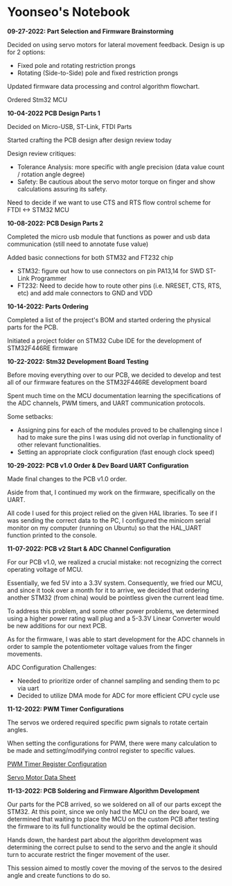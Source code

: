 # Yoonseo's Notebook

**09-27-2022: Part Selection and Firmware Brainstorming**  

Decided on using servo motors for lateral movement feedback. 
Design is up for 2 options:
- Fixed pole and rotating restriction prongs
- Rotating (Side-to-Side) pole and fixed restriction prongs

Updated firmware data processing and control algorithm flowchart.

Ordered Stm32 MCU


**10-04-2022 PCB Design Parts 1**

Decided on Micro-USB, ST-Link, FTDI Parts

Started crafting the PCB design after design review today

Design review critiques:
- Tolerance Analysis: more specific with angle precision (data value count / rotation angle degree)
- Safety: Be cautious about the servo motor torque on finger and show calculations assuring its safety.

Need to decide if we want to use CTS and RTS flow control scheme for FTDI <-> STM32 MCU


**10-08-2022: PCB Design Parts 2**

Completed the micro usb module that functions as power and usb data communication (still need to annotate fuse value)

Added basic connections for both STM32 and FT232 chip
- STM32: figure out how to use connectors on pin PA13,14 for SWD ST-Link Programmer
- FT232: Need to decide how to route other pins (i.e. NRESET, CTS, RTS, etc) and add male connectors to GND and VDD


**10-14-2022: Parts Ordering**

Completed a list of the project's BOM and started ordering the physical parts for the PCB.

Initiated a project folder on STM32 Cube IDE for the development of STM32F446RE firmware


**10-22-2022: Stm32 Development Board Testing**

Before moving everything over to our PCB, we decided to develop and test all of our firmware features on the STM32F446RE development board

Spent much time on the MCU documentation learning the specifications of the ADC channels, PWM timers, and UART communication protocols. 

Some setbacks:
- Assigning pins for each of the modules proved to be challenging since I had to make sure the pins I was using did not overlap in functionality of other relevant functionalities. 
- Setting an appropriate clock configuration (fast enough clock speed)

**10-29-2022: PCB v1.0 Order & Dev Board UART Configuration**

Made final changes to the PCB v1.0 order.

Aside from that, I continued my work on the firmware, specifically on the UART. 

All code I used for this project relied on the given HAL libraries. To see if I was sending the correct data to the PC, I configured the minicom serial monitor on my computer (running on Ubuntu) so that the HAL_UART function printed to the console.

**11-07-2022: PCB v2 Start & ADC Channel Configuration**

For our PCB v1.0, we realized a crucial mistake: not recognizing the correct operating voltage of MCU. 

Essentially, we fed 5V into a 3.3V system. Consequently, we fried our MCU, and since it took over a month for it to arrive, we decided that ordering another STM32 (from china) would be pointless given the current lead time.

To address this problem, and some other power problems, we determined using a higher power rating wall plug and a 5-3.3V Linear Converter would be new additions for our next PCB.

As for the firmware, I was able to start development for the ADC channels in order to sample the potentiometer voltage values from the finger movements. 

ADC Configuration Challenges:
- Needed to prioritize order of channel sampling and sending them to pc via uart
- Decided to utilize DMA mode for ADC for more efficient CPU cycle use

**11-12-2022: PWM Timer Configurations**

The servos we ordered required specific pwm signals to rotate certain angles.

When setting the configurations for PWM, there were many calculation to be made and setting/modifying control register to specific values.

[PWM Timer Register Configuration](../../Screenshot%20from%202022-12-07%2001-02-01.png)

[Servo Motor Data Sheet](../../MG90S_Tower-Pro.pdf)

**11-13-2022: PCB Soldering and Firmware Algorithm Development**

Our parts for the PCB arrived, so we soldered on all of our parts except the STM32. At this point, since we only had the MCU on the dev board, we determined that waiting to place the MCU on the custom PCB after testing the firmware to its full functionality would be the optimal decision.

Hands down, the hardest part about the algorithm development was determining the correct pulse to send to the servo and the angle it should turn to accurate restrict the finger movement of the user. 

This session aimed to mostly cover the moving of the servos to the desired angle and create functions to do so. 




